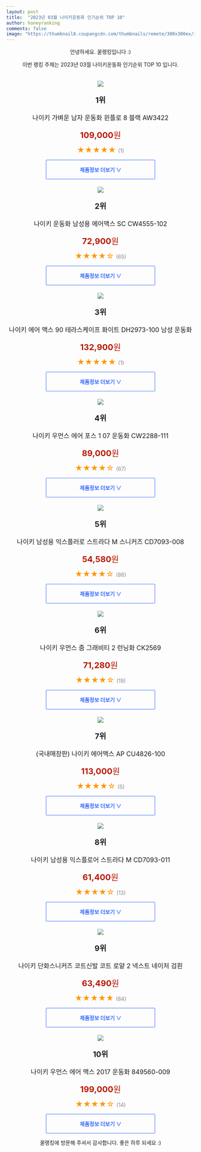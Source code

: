 ```yaml
---
layout: post
title:  "2023년 03월 나이키운동화 인기순위 TOP 10"
author: honeyranking
comments: false
image: "https://thumbnail8.coupangcdn.com/thumbnails/remote/300x300ex/image/vendor_inventory/1f8c/902d3cd2a830bb699859cac81e1fe053738925dc42a58281474ab076038e.jpg"
---
```

<p style="text-align: center;">안녕하세요. 꿀랭킹입니다 :)</p>
<p style="text-align: center;">이번 랭킹 주제는 2023년 03월 나이키운동화 인기순위 TOP 10 입니다.</p><center><img src="https://thumbnail8.coupangcdn.com/thumbnails/remote/300x300ex/image/vendor_inventory/1f8c/902d3cd2a830bb699859cac81e1fe053738925dc42a58281474ab076038e.jpg" style="margin-top:20px" /></center><p style="text-align: center; font-size: 20px"><b>1위</b></p><p style="text-align: center; font-size: 17px">나이키 가벼운 남자 운동화 윈플로 8 블랙 AW3422</p><p style="text-align: center;"><span style="color: #b61800; font-size: 22px;"><b>109,000</b>원</span></p><p style="text-align: center;"><span style="color: #ff9600; font-size: 20px;">★★★★★ </span><span style="color: #878787;">(1)</span></p><center><a href="https://link.coupang.com/a/QGcvv"><div style="font-size: 14px; display: inline-block; padding: 15px 90px; color: #346aff; border-radius: 2px; border: 1px solid #346aff; cursor: pointer;"><b>제품정보 더보기 &or;</b></div></a></center><center><img src="https://thumbnail7.coupangcdn.com/thumbnails/remote/300x300ex/image/vendor_inventory/7428/16fa9052c57ee97c2a29bc53bfd7573a37c4344493056c1fd7cd70230432.jpg" style="margin-top:20px" /></center><p style="text-align: center; font-size: 20px"><b>2위</b></p><p style="text-align: center; font-size: 17px">나이키 운동화 남성용 에어맥스 SC CW4555-102</p><p style="text-align: center;"><span style="color: #b61800; font-size: 22px;"><b>72,900</b>원</span></p><p style="text-align: center;"><span style="color: #ff9600; font-size: 20px;">★★★★☆ </span><span style="color: #878787;">(65)</span></p><center><a href="https://link.coupang.com/a/QGcvw"><div style="font-size: 14px; display: inline-block; padding: 15px 90px; color: #346aff; border-radius: 2px; border: 1px solid #346aff; cursor: pointer;"><b>제품정보 더보기 &or;</b></div></a></center><center><img src="https://thumbnail8.coupangcdn.com/thumbnails/remote/300x300ex/image/vendor_inventory/f83e/ff870d98d43f0594e6a7517700888256195d3948b471a28885f74f44d772.jpg" style="margin-top:20px" /></center><p style="text-align: center; font-size: 20px"><b>3위</b></p><p style="text-align: center; font-size: 17px">나이키 에어 맥스 90 테라스케이프 화이트 DH2973-100 남성 운동화</p><p style="text-align: center;"><span style="color: #b61800; font-size: 22px;"><b>132,900</b>원</span></p><p style="text-align: center;"><span style="color: #ff9600; font-size: 20px;">★★★★★ </span><span style="color: #878787;">(1)</span></p><center><a href="https://link.coupang.com/a/QGcvx"><div style="font-size: 14px; display: inline-block; padding: 15px 90px; color: #346aff; border-radius: 2px; border: 1px solid #346aff; cursor: pointer;"><b>제품정보 더보기 &or;</b></div></a></center><center><img src="https://thumbnail7.coupangcdn.com/thumbnails/remote/300x300ex/image/vendor_inventory/bca3/333fc4b60ace6c0da93c9b8f266e869f147657009c7ed4273540f7f87cbc.jpg" style="margin-top:20px" /></center><p style="text-align: center; font-size: 20px"><b>4위</b></p><p style="text-align: center; font-size: 17px">나이키 우먼스 에어 포스 1 07 운동화 CW2288-111</p><p style="text-align: center;"><span style="color: #b61800; font-size: 22px;"><b>89,000</b>원</span></p><p style="text-align: center;"><span style="color: #ff9600; font-size: 20px;">★★★★☆ </span><span style="color: #878787;">(67)</span></p><center><a href="https://link.coupang.com/a/QGcvy"><div style="font-size: 14px; display: inline-block; padding: 15px 90px; color: #346aff; border-radius: 2px; border: 1px solid #346aff; cursor: pointer;"><b>제품정보 더보기 &or;</b></div></a></center><center><img src="https://thumbnail8.coupangcdn.com/thumbnails/remote/300x300ex/image/retail/images/10410368864259469-8c865dbe-9ff2-42f8-84dc-98eb20c1d33e.PNG" style="margin-top:20px" /></center><p style="text-align: center; font-size: 20px"><b>5위</b></p><p style="text-align: center; font-size: 17px">나이키 남성용 익스플러로 스트라다 M 스니커즈 CD7093-008</p><p style="text-align: center;"><span style="color: #b61800; font-size: 22px;"><b>54,580</b>원</span></p><p style="text-align: center;"><span style="color: #ff9600; font-size: 20px;">★★★★☆ </span><span style="color: #878787;">(86)</span></p><center><a href="https://link.coupang.com/a/QGcvz"><div style="font-size: 14px; display: inline-block; padding: 15px 90px; color: #346aff; border-radius: 2px; border: 1px solid #346aff; cursor: pointer;"><b>제품정보 더보기 &or;</b></div></a></center><center><img src="https://thumbnail7.coupangcdn.com/thumbnails/remote/300x300ex/image/rs_quotation_api/ice6ikxz/8a46a82f23d24cbca6eab2d9cd98185e.jpg" style="margin-top:20px" /></center><p style="text-align: center; font-size: 20px"><b>6위</b></p><p style="text-align: center; font-size: 17px">나이키 우먼스 줌 그래비티 2 런닝화 CK2569</p><p style="text-align: center;"><span style="color: #b61800; font-size: 22px;"><b>71,280</b>원</span></p><p style="text-align: center;"><span style="color: #ff9600; font-size: 20px;">★★★★☆ </span><span style="color: #878787;">(19)</span></p><center><a href="https://link.coupang.com/a/QGcvA"><div style="font-size: 14px; display: inline-block; padding: 15px 90px; color: #346aff; border-radius: 2px; border: 1px solid #346aff; cursor: pointer;"><b>제품정보 더보기 &or;</b></div></a></center><center><img src="https://thumbnail7.coupangcdn.com/thumbnails/remote/300x300ex/image/vendor_inventory/cfa1/47205d7e38937f15d1223dcec425d0f78e7802b3b79038ca367176d4fd8d.jpg" style="margin-top:20px" /></center><p style="text-align: center; font-size: 20px"><b>7위</b></p><p style="text-align: center; font-size: 17px">(국내매장판) 나이키 에어맥스 AP CU4826-100</p><p style="text-align: center;"><span style="color: #b61800; font-size: 22px;"><b>113,000</b>원</span></p><p style="text-align: center;"><span style="color: #ff9600; font-size: 20px;">★★★★☆ </span><span style="color: #878787;">(5)</span></p><center><a href="https://link.coupang.com/a/QGcvB"><div style="font-size: 14px; display: inline-block; padding: 15px 90px; color: #346aff; border-radius: 2px; border: 1px solid #346aff; cursor: pointer;"><b>제품정보 더보기 &or;</b></div></a></center><center><img src="https://thumbnail7.coupangcdn.com/thumbnails/remote/300x300ex/image/retail/images/8659266575378737-a8782f13-6155-4b4c-a360-5f81ed7fa6b1.jpg" style="margin-top:20px" /></center><p style="text-align: center; font-size: 20px"><b>8위</b></p><p style="text-align: center; font-size: 17px">나이키 남성용 익스플로어 스트라다 M CD7093-011</p><p style="text-align: center;"><span style="color: #b61800; font-size: 22px;"><b>61,400</b>원</span></p><p style="text-align: center;"><span style="color: #ff9600; font-size: 20px;">★★★★☆ </span><span style="color: #878787;">(13)</span></p><center><a href="https://link.coupang.com/a/QGcvC"><div style="font-size: 14px; display: inline-block; padding: 15px 90px; color: #346aff; border-radius: 2px; border: 1px solid #346aff; cursor: pointer;"><b>제품정보 더보기 &or;</b></div></a></center><center><img src="https://thumbnail9.coupangcdn.com/thumbnails/remote/300x300ex/image/vendor_inventory/4562/1c9fce88736d73183d3698c201897c5e4e4fb93e5a5b005d8a1341a6f642.jpg" style="margin-top:20px" /></center><p style="text-align: center; font-size: 20px"><b>9위</b></p><p style="text-align: center; font-size: 17px">나이키 단화스니커즈 코트신발 코트 로얄 2 넥스트 네이처 검흰</p><p style="text-align: center;"><span style="color: #b61800; font-size: 22px;"><b>63,490</b>원</span></p><p style="text-align: center;"><span style="color: #ff9600; font-size: 20px;">★★★★★ </span><span style="color: #878787;">(84)</span></p><center><a href="https://link.coupang.com/a/QGcvD"><div style="font-size: 14px; display: inline-block; padding: 15px 90px; color: #346aff; border-radius: 2px; border: 1px solid #346aff; cursor: pointer;"><b>제품정보 더보기 &or;</b></div></a></center><center><img src="https://thumbnail10.coupangcdn.com/thumbnails/remote/300x300ex/image/vendor_inventory/deda/d31e197dd1b86e04710a0657a043744cdbe4882f835034ef142bc409227b.jpg" style="margin-top:20px" /></center><p style="text-align: center; font-size: 20px"><b>10위</b></p><p style="text-align: center; font-size: 17px">나이키 우먼스 에어 맥스 2017 운동화 849560-009</p><p style="text-align: center;"><span style="color: #b61800; font-size: 22px;"><b>199,000</b>원</span></p><p style="text-align: center;"><span style="color: #ff9600; font-size: 20px;">★★★★☆ </span><span style="color: #878787;">(14)</span></p><center><a href="https://link.coupang.com/a/QGcvE"><div style="font-size: 14px; display: inline-block; padding: 15px 90px; color: #346aff; border-radius: 2px; border: 1px solid #346aff; cursor: pointer;"><b>제품정보 더보기 &or;</b></div></a></center><p style="text-align: center;">꿀랭킹에 방문해 주셔서 감사합니다. 좋은 하루 되세요 :)</p>